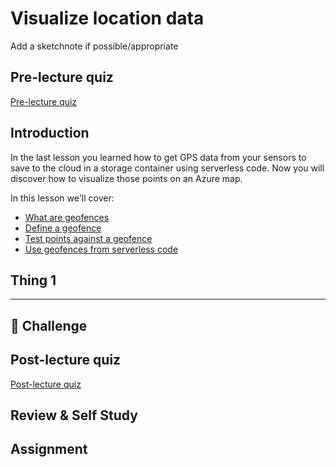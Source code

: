 # Visualize location data

Add a sketchnote if possible/appropriate

## Pre-lecture quiz

[Pre-lecture quiz](https://brave-island-0b7c7f50f.azurestaticapps.net/quiz/25)

## Introduction

In the last lesson you learned how to get GPS data from your sensors to save to the cloud in a storage container using serverless code. Now you will discover how to visualize those points on an Azure map.

In this lesson we'll cover:

* [What are geofences](#what-are-geofences)
* [Define a geofence](#defining-a-geofence)
* [Test points against a geofence](#testing-points-against-a-geofence)
* [Use geofences from serverless code](#use-geofences-from-serverless-code)

## Thing 1

---

## 🚀 Challenge

## Post-lecture quiz

[Post-lecture quiz](https://brave-island-0b7c7f50f.azurestaticapps.net/quiz/26)

## Review & Self Study

## Assignment

[](assignment.md)
